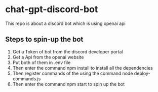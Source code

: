 # chat-gpt-discord-bot
This repo is about a discord bot which is using openai api

## Steps to spin-up the bot
1. Get a Token of bot from the discord developer portal
2. Get a Api from the openai website
3. Put both of them in .env file
4. Then enter the command npm install to install all the dependencies
5. Then register commands of the using the command node deploy-commands.js
6. Then enter the command npm start to spin up the bot
